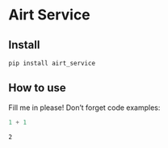 Airt Service
================

<!-- WARNING: THIS FILE WAS AUTOGENERATED! DO NOT EDIT! -->

## Install

``` console
pip install airt_service
```

## How to use

Fill me in please! Don’t forget code examples:

``` python
1 + 1
```

    2
